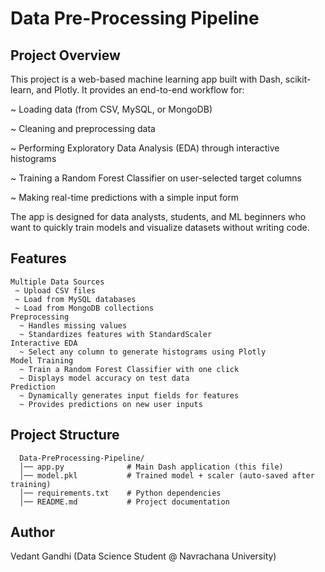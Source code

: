 # Data Pre-Processing Pipeline

## Project Overview
This project is a web-based machine learning app built with Dash, scikit-learn, and Plotly.
It provides an end-to-end workflow for:

~ Loading data (from CSV, MySQL, or MongoDB)

~ Cleaning and preprocessing data

~ Performing Exploratory Data Analysis (EDA) through interactive histograms

~ Training a Random Forest Classifier on user-selected target columns

~ Making real-time predictions with a simple input form

The app is designed for data analysts, students, and ML beginners who want to quickly train models and visualize datasets without writing code.

## Features
    Multiple Data Sources
     ~ Upload CSV files
     ~ Load from MySQL databases
     ~ Load from MongoDB collections
    Preprocessing
      ~ Handles missing values
      ~ Standardizes features with StandardScaler
    Interactive EDA
      ~ Select any column to generate histograms using Plotly
    Model Training
      ~ Train a Random Forest Classifier with one click
      ~ Displays model accuracy on test data
    Prediction
      ~ Dynamically generates input fields for features
      ~ Provides predictions on new user inputs


## Project Structure
      Data-PreProcessing-Pipeline/
      │── app.py              # Main Dash application (this file)
      │── model.pkl           # Trained model + scaler (auto-saved after training)
      │── requirements.txt    # Python dependencies
      │── README.md           # Project documentation




## Author
Vedant Gandhi (Data Science Student @ Navrachana University)
